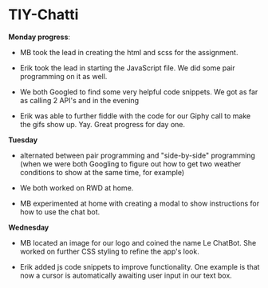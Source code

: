 # TIY-Chatti

**Monday progress**:

* MB took the lead in creating the html and scss for the assignment.

*   Erik took the lead in starting the JavaScript file. We did some pair programming on it as well.

*  We both Googled to find some very helpful code snippets. We got as far as calling 2 API's and in the evening

*  Erik was able to further fiddle with the code for our Giphy call to make the gifs show up. Yay. Great progress for day one.

**Tuesday**

*  alternated between pair programming and "side-by-side" programming (when we were both Googling to figure out how to get two weather conditions to show at the same time, for example)

*  We both worked on RWD at home.

*  MB experimented at home with creating a modal to show instructions for how to use the chat bot.



**Wednesday**

*  MB located an image for our logo and coined the name Le ChatBot.  She worked on further CSS styling to refine the app's look.

*  Erik added js code snippets to improve functionality.  One example is that now a cursor is automatically awaiting user input in our text box.
